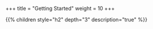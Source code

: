 +++
title = "Getting Started"
weight = 10
+++

{{% children style="h2" depth="3" description="true" %}}

